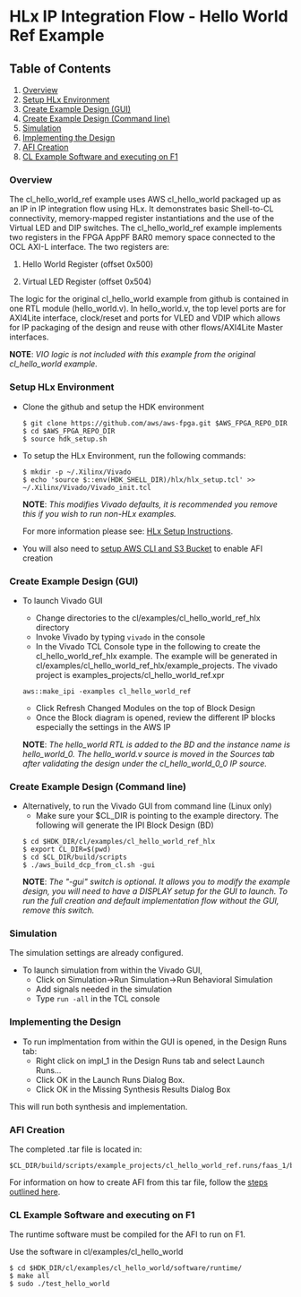 # HLx IP Integration Flow - Hello World Ref Example

## Table of Contents

1. [Overview](#overview)
2. [Setup HLx Environment](#env)
3. [Create Example Design (GUI)](#createbdgui)
4. [Create Example Design (Command line)](#createbd)
5. [Simulation](#sim)
6. [Implementing the Design](#impl)
7. [AFI Creation](#aficreation)
8. [CL Example Software and executing on F1](#swf1)

<a name="overview"></a>
### Overview

The cl\_hello\_world\_ref example uses AWS cl_hello_world packaged up as an IP in IP integration flow using HLx. It demonstrates basic Shell-to-CL connectivity, memory-mapped register instantiations and the use of the Virtual LED and DIP switches. The cl\_hello\_world\_ref example implements two registers in the FPGA AppPF BAR0 memory space connected to the OCL AXI-L interface. The two registers are:

1. Hello World Register (offset 0x500)

2. Virtual LED Register (offset 0x504)

The logic for the original cl\_hello\_world example from github is contained in one RTL module (hello\_world.v).  In hello\_world.v, the top level ports are for AXI4Lite interface, clock/reset and ports for VLED and VDIP which allows for IP packaging of the design and reuse with other flows/AXI4Lite Master interfaces.

**NOTE**: *VIO logic is not included with this example from the original cl_hello_world example.*

<a name="env"></a>
### Setup HLx Environment

* Clone the github and setup the HDK environment
   ```
   $ git clone https://github.com/aws/aws-fpga.git $AWS_FPGA_REPO_DIR
   $ cd $AWS_FPGA_REPO_DIR
   $ source hdk_setup.sh
   ```
* To setup the HLx Environment, run the following commands:
   ```
   $ mkdir -p ~/.Xilinx/Vivado
   $ echo 'source $::env(HDK_SHELL_DIR)/hlx/hlx_setup.tcl' >> ~/.Xilinx/Vivado/Vivado_init.tcl
   ```
   **NOTE**: *This modifies Vivado defaults, it is recommended you remove this if you wish to run non-HLx examples.* 
   
   For more information please see: [HLx Setup Instructions](../../../../hdk/docs/IPI_GUI_Vivado_Setup.md).

* You will also need to [setup AWS CLI and S3 Bucket](../../../../SDAccel/docs/Setup_AWS_CLI_and_S3_Bucket.md) to enable AFI creation

<a name="createbdgui"></a>
### Create Example Design (GUI)

* To launch Vivado GUI
   * Change directories to the cl/examples/cl_hello_world_ref_hlx directory
   * Invoke Vivado by typing `vivado` in the console
   * In the Vivado TCL Console type in the following to create the cl_hello_world_ref_hlx example. The example will be generated in cl/examples/cl_hello_world_ref_hlx/example_projects. The vivado project is examples_projects/cl_hello_world_ref.xpr
   ```
   aws::make_ipi -examples cl_hello_world_ref
   ```
   * Click Refresh Changed Modules on the top of Block Design
   * Once the Block diagram is opened, review the different IP blocks especially the settings in the AWS IP
   
   **NOTE**: *The hello_world RTL is added to the BD and the instance name is hello_world_0. The hello_world.v source is moved in the Sources tab after validating the design under the cl_hello_world_0_0 IP source.*

<a name="createbd"></a>
### Create Example Design (Command line)

* Alternatively, to run the Vivado GUI from command line (Linux only)
   * Make sure your $CL_DIR is pointing to the example directory. The following will generate the IPI Block Design (BD)
   ```
   $ cd $HDK_DIR/cl/examples/cl_hello_world_ref_hlx
   $ export CL_DIR=$(pwd)
   $ cd $CL_DIR/build/scripts
   $ ./aws_build_dcp_from_cl.sh -gui
   ```    
   **NOTE**: *The "-gui" switch is optional. It allows you to modify the example design, you will need to have a DISPLAY setup for the GUI to launch. To run the full creation and default implementation flow without the GUI, remove this switch.*

<a name="sim"></a>
### Simulation

The simulation settings are already configured.

* To launch simulation from within the Vivado GUI, 
   * Click on Simulation->Run Simulation->Run Behavioral Simulation
   * Add signals needed in the simulation
   * Type `run -all` in the TCL console

<a name="impl"></a>
### Implementing the Design

* To run implmentation from within the GUI is opened, in the Design Runs tab:
   * Right click on impl\_1 in the Design Runs tab and select Launch Runs…
   * Click OK in the Launch Runs Dialog Box.
   * Click OK in the Missing Synthesis Results Dialog Box

This will run both synthesis and implementation.

<a name="aficreation"></a>
### AFI Creation

The completed .tar file is located in: 
```
$CL_DIR/build/scripts/example_projects/cl_hello_world_ref.runs/faas_1/build/checkpoints/to_aws/<timestamp>.Developer_CL.tar  
```
For information on how to create AFI from this tar file, follow the [steps outlined here](../../../README.md#step3).

<a name="swf1"></a>
### CL Example Software and executing on F1

The runtime software must be compiled for the AFI to run on F1.

Use the software in cl/examples/cl\_hello\_world
```
$ cd $HDK_DIR/cl/examples/cl_hello_world/software/runtime/
$ make all
$ sudo ./test_hello_world
```
